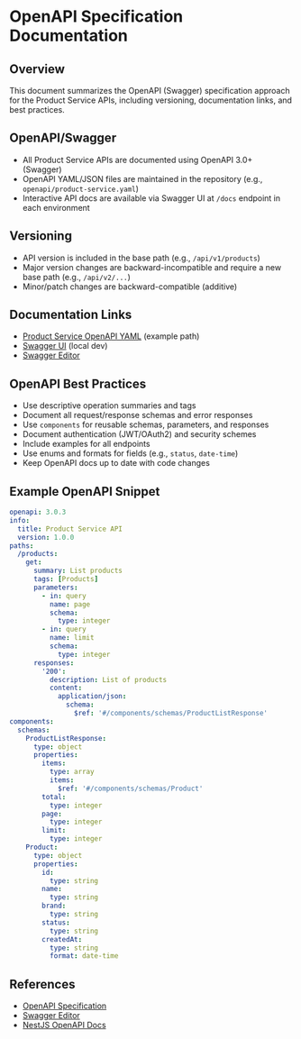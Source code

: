 # OpenAPI Specification Documentation

## Overview
This document summarizes the OpenAPI (Swagger) specification approach for the Product Service APIs, including versioning, documentation links, and best practices.

## OpenAPI/Swagger
- All Product Service APIs are documented using OpenAPI 3.0+ (Swagger)
- OpenAPI YAML/JSON files are maintained in the repository (e.g., `openapi/product-service.yaml`)
- Interactive API docs are available via Swagger UI at `/docs` endpoint in each environment

## Versioning
- API version is included in the base path (e.g., `/api/v1/products`)
- Major version changes are backward-incompatible and require a new base path (e.g., `/api/v2/...`)
- Minor/patch changes are backward-compatible (additive)

## Documentation Links
- [Product Service OpenAPI YAML](../openapi/product-service.yaml) (example path)
- [Swagger UI](http://localhost:3000/docs) (local dev)
- [Swagger Editor](https://editor.swagger.io/)

## OpenAPI Best Practices
- Use descriptive operation summaries and tags
- Document all request/response schemas and error responses
- Use `components` for reusable schemas, parameters, and responses
- Document authentication (JWT/OAuth2) and security schemes
- Include examples for all endpoints
- Use enums and formats for fields (e.g., `status`, `date-time`)
- Keep OpenAPI docs up to date with code changes

## Example OpenAPI Snippet
```yaml
openapi: 3.0.3
info:
  title: Product Service API
  version: 1.0.0
paths:
  /products:
    get:
      summary: List products
      tags: [Products]
      parameters:
        - in: query
          name: page
          schema:
            type: integer
        - in: query
          name: limit
          schema:
            type: integer
      responses:
        '200':
          description: List of products
          content:
            application/json:
              schema:
                $ref: '#/components/schemas/ProductListResponse'
components:
  schemas:
    ProductListResponse:
      type: object
      properties:
        items:
          type: array
          items:
            $ref: '#/components/schemas/Product'
        total:
          type: integer
        page:
          type: integer
        limit:
          type: integer
    Product:
      type: object
      properties:
        id:
          type: string
        name:
          type: string
        brand:
          type: string
        status:
          type: string
        createdAt:
          type: string
          format: date-time
```

## References
- [OpenAPI Specification](https://swagger.io/specification/)
- [Swagger Editor](https://editor.swagger.io/)
- [NestJS OpenAPI Docs](https://docs.nestjs.com/openapi/introduction) 